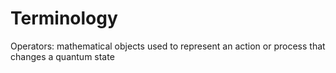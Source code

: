 # Terminology

Operators: mathematical objects used to represent an action or process that changes a quantum state

